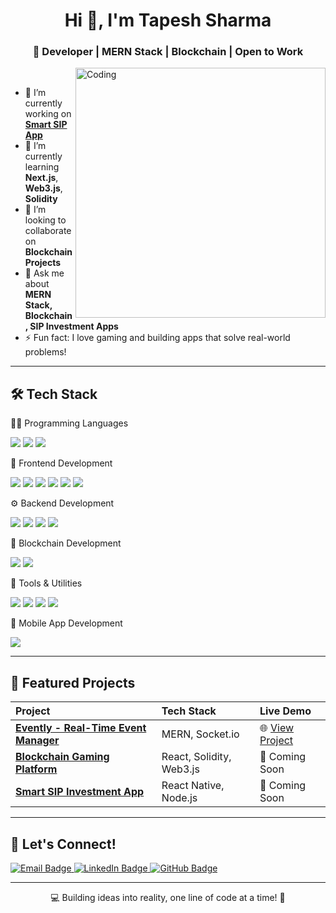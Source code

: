 <h1 align="center">Hi 👋, I'm Tapesh Sharma</h1>
<h3 align="center">🚀 Developer | MERN Stack | Blockchain | Open to Work</h3>

<img align="right" alt="Coding" width="400" src="https://media.giphy.com/media/qgQUggAC3Pfv687qPC/giphy.gif">

<br />

- 🔭 I’m currently working on **[Smart SIP App](https://github.com/yourusername/smart-sip-app)**  
- 🌱 I’m currently learning **Next.js**, **Web3.js**, **Solidity**  
- 👯 I’m looking to collaborate on **Blockchain Projects**  
- 💬 Ask me about **MERN Stack, Blockchain, SIP Investment Apps**
- ⚡ Fun fact: I love gaming and building apps that solve real-world problems!

---

## 🛠️ Tech Stack

🧑‍💻 Programming Languages
<p align="left"> <img src="https://img.shields.io/badge/JavaScript-F7DF1E?style=for-the-badge&logo=javascript&logoColor=black"/> <img src="https://img.shields.io/badge/TypeScript-007ACC?style=for-the-badge&logo=typescript&logoColor=white"/> <img src="https://img.shields.io/badge/Python-3776AB?style=for-the-badge&logo=python&logoColor=white"/> </p>
🎨 Frontend Development
<p align="left"> <img src="https://img.shields.io/badge/React-20232A?style=for-the-badge&logo=react&logoColor=61DAFB"/> <img src="https://img.shields.io/badge/Next.js-000000?style=for-the-badge&logo=nextdotjs&logoColor=white"/> <img src="https://img.shields.io/badge/HTML5-E34F26?style=for-the-badge&logo=html5&logoColor=white"/> <img src="https://img.shields.io/badge/CSS3-1572B6?style=for-the-badge&logo=css3&logoColor=white"/> <img src="https://img.shields.io/badge/TailwindCSS-06B6D4?style=for-the-badge&logo=tailwindcss&logoColor=white"/> <img src="https://img.shields.io/badge/Bootstrap-563D7C?style=for-the-badge&logo=bootstrap&logoColor=white"/> </p>
⚙️ Backend Development
<p align="left"> <img src="https://img.shields.io/badge/Node.js-339933?style=for-the-badge&logo=nodedotjs&logoColor=white"/> <img src="https://img.shields.io/badge/Express.js-000000?style=for-the-badge&logo=express&logoColor=white"/> <img src="https://img.shields.io/badge/MongoDB-47A248?style=for-the-badge&logo=mongodb&logoColor=white"/> <img src="https://img.shields.io/badge/MySQL-00758F?style=for-the-badge&logo=mysql&logoColor=white"/> </p>
🔗 Blockchain Development
<p align="left"> <img src="https://img.shields.io/badge/Solidity-363636?style=for-the-badge&logo=solidity&logoColor=white"/> <img src="https://img.shields.io/badge/Web3.js-F16822?style=for-the-badge&logo=web3dotjs&logoColor=white"/> </p>
🧰 Tools & Utilities
<p align="left"> <img src="https://img.shields.io/badge/Git-F05032?style=for-the-badge&logo=git&logoColor=white"/> <img src="https://img.shields.io/badge/GitHub-181717?style=for-the-badge&logo=github&logoColor=white"/> <img src="https://img.shields.io/badge/VS_Code-007ACC?style=for-the-badge&logo=visualstudiocode&logoColor=white"/> <img src="https://img.shields.io/badge/Postman-FF6C37?style=for-the-badge&logo=postman&logoColor=white"/> </p>
📱 Mobile App Development
<p align="left"> <img src="https://img.shields.io/badge/React_Native-20232A?style=for-the-badge&logo=react&logoColor=61DAFB"/> </p>

---

## 📂 Featured Projects

| Project | Tech Stack | Live Demo |
|:--------|:-----------|:----------|
| **[Evently - Real-Time Event Manager](https://github.com/yourusername/evently)** | MERN, Socket.io | 🌐 [View Project](https://eventlytbppp.netlify.app/) |
| **[Blockchain Gaming Platform](https://github.com/yourusername/blockchain-gaming-platform)** | React, Solidity, Web3.js | 🚀 Coming Soon |
| **[Smart SIP Investment App](https://github.com/yourusername/smart-sip-app)** | React Native, Node.js | 🚀 Coming Soon |

---

## 🤝 Let's Connect!

<p align="left">
  <a href="mailto:tapeshs1134@email.com">
    <img src="https://img.shields.io/badge/email-D14836?style=for-the-badge&logo=gmail&logoColor=white" alt="Email Badge"/>
  </a>
  <a href="https://linkedin.com/in/tapesh-sharma-7a1816256">
    <img src="https://img.shields.io/badge/linkedin-0077B5?style=for-the-badge&logo=linkedin&logoColor=white" alt="LinkedIn Badge"/>
  </a>
  <a href="https://github.com/tapesh1134">
    <img src="https://img.shields.io/badge/github-181717?style=for-the-badge&logo=github&logoColor=white" alt="GitHub Badge"/>
  </a>
</p>

---

<p align="center">💻 Building ideas into reality, one line of code at a time! 🚀</p>
